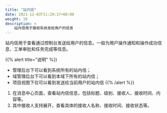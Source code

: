 ```yaml
---
title: "站内信"
date: 2021-12-03T11:29:17+08:00
weight: 10
description: >
    站内信用于接收系统发给用户的信息
---
```


站内信用于查看通过控制台发送给用户的信息。一般为用户操作通知和操作成功信息、工单审批和任务完成等信息。

{{% alert title="说明" %}}
- 管理后台下可以看到系统所有的站内信；
- 域管理后台下可以看到本域下所有的站内信；
- 项目视图下仅可以看到发送给当前用户的站内信
{{% /alert %}}

1. 在消息中心页面，查看站内信信息，包括标题、级别、接收人、接收时间、内容等。
2. 其中接收人支持展开，查看具体的接收人名称、接收时间、接收状态等。